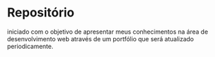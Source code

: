 <h1>Repositório</h1> iniciado com o objetivo de apresentar meus conhecimentos na área de desenvolvimento web através de um portfólio que será atualizado periodicamente.
